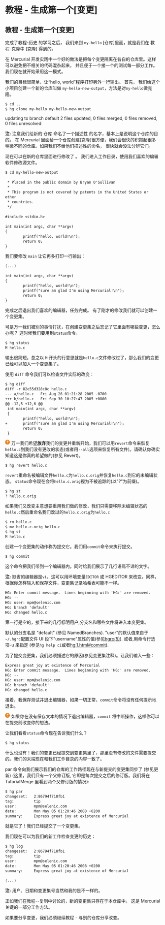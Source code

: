 # 教程 - 生成第一个[变更]

## 教程 - 生成第一个[变更]

完成了教程-历史 的学习之后， 我们来到 `my-hello` [仓库]里面，就是我们在 教程-克隆中 [克隆] 得到的。

在 Mercurial 开发实践中一个好的做法是把每个变更隔离在各自的仓库里。这样可以避免把不相关的代码混杂起来， 并且便于一个接一个的测试每一部分工作。我们现在就开始采用这一模式。

我们的目标很简单，让“hello, world”程序打印另外一行输出。 首先， 我们给这个小项目创建一个新的仓库叫做 `my-hello-new-output`，方法是对`my-hello`做克隆。

```
$ cd ..
$ hg clone my-hello my-hello-new-output 
```

updating to branch default 2 files updated, 0 files merged, 0 files removed, 0 files unresolved

**注:** 注意我们给新的 仓库 命名了一个描述性 的名字，基本上是说明这个仓库的目的。 在 Mercurial 里面给一个仓库创建[克隆]很方便，我们会很快的积攒起很多稍微不同的仓库。如果我们不给他们描述性的命名， 很快就会没法分辨它们。

现在可以在新的仓库里面进行修改了 。 我们进入工作目录，使用我们喜欢的编辑软件修改源文件。

```
$ cd my-hello-new-output

 * Placed in the public domain by Bryan O'Sullivan
 *
 * This program is not covered by patents in the United States or other
 * countries.
 */

#include <stdio.h>

int main(int argc, char **argv)
{
        printf("hello, world!\n");
        return 0;
} 
```

我们要修改 `main` 让它再多打印一行输出：

```
(...)

int main(int argc, char **argv)
{
        printf("hello, world!\n");
        printf("sure am glad I'm using Mercurial!\n");
        return 0;
} 
```

完成之后退出我们喜欢的编辑器，任务完成。 有了刚才的修改我们就可以创建一个变更集。

可是万一我们被别的事情打扰，在创建变更集之后忘记了它里面有哪些变更，怎么办呢？ 这时候我们要用到`status`命令。

```
$ hg status
M hello.c 
```

输出很简短。总之以 `M` 开头的行意思就是`hello.c`文件修改过了，那么我们的变更已经可以加入一个变更集了。

使用 `diff` 命令我们可以检查文件实际的改变：

```
$ hg diff
diff -r 82e55d328c8c hello.c
--- a/hello.c   Fri Aug 26 01:21:28 2005 -0700
+++ b/hello.c   Fri Sep 30 10:27:47 2005 +0800
@@ -12,5 +12,6 @@
 int main(int argc, char **argv)
 {
        printf("hello, world!\n");
+       printf("sure am glad I'm using Mercurial!\n");
        return 0;
 } 
```

![<!>](img/attention.png "<!>") 万一我们希望**放弃**我们的变更并重新开始，我们可以用`revert`命令来恢复`hello.c`到我们没有更改的状态(或者用`--all`选项来恢复所有文件)。请确认你确实知道这是你真的希望做的(参见 Revert)。

```
$ hg revert hello.c 
```

`revert`重命名被编辑文件`hello.c`为`hello.c.orig`并恢复`hello.c`到它的未编辑状态。 `status`命令现在会将`hello.c.orig`视为不被追踪的(以"?"为前缀)。

```
$ hg st
? hello.c.orig 
```

如果我们又改变主意想要重用我们做的修改，我们只需要移除未编辑状态的`hello.c`然后重命名我们改过的`hello.c.orig`为`hello.c`

```
$ rm hello.c
$ mv hello.c.orig hello.c
$ hg st
M hello.c 
```

创建一个变更集的动作称为提交它。我们用`commit`命令来执行提交。

```
$ hg commit 
```

这个命令把我们带到一个编辑器内，同时给我们展示了几行语焉不详的文字。

**注:** 缺省的编辑器是`vi`。这可以用环境变量`EDITOR` 或 HGEDITOR 来改变。同样，根据你怎样输入和保存文件，变更集记录哈希表可能不一样。

```
HG: Enter commit message.  Lines beginning with 'HG:' are removed.
HG: --
HG: user: mpm@selenic.com
HG: branch 'default'
HG: changed hello.c 
```

第一行是空的，接下来的几行标明用户,分支名和哪些文件将进入本变更集。

默认的分支名是 "default" (参见 NamedBranches). "user"的默认值来自于`~/.hgrc`配置文件 UI 段下"username"属性的值(参见[hgrc(5)](http://www.selenic.com/mercurial/hgrc.5.html#ui)). 或者,用命令行选项-u 来指定 (参见`hg help ci`或者[hg.1.html#commit](http://www.selenic.com/mercurial/hg.1.html#commit)).

为了提交变更集，我们必须描述它的原因(参见变更集注释)。让我们输入一些：

```
Express great joy at existence of Mercurial
HG: Enter commit message.  Lines beginning with 'HG:' are removed.
HG: --
HG: user: mpm@selenic.com
HG: branch 'default'
HG: changed hello.c 
```

接着，我保存测试并退出编辑器，如果一切正常，`commit`命令将没有任何提示地退出。

![<!>](img/attention.png "<!>") 如果你在没有保存文本的情况下退出编辑器，`commit` 将中断操作，这样你可以在提交前改变你的想法。

让我们看看`status`命令现在告诉我们什么？

```
$ hg status 
```

什么也没有！我们的变更已经提交到变更集里了，那里没有修改的文件需要提交的。我们的末端现在和我们工作目录的内容一致了。

par 命令向我们展示我们的仓库的工作路径现在与新提交的变更集同步了 (参见更新) (这里，我们只有一个父修订版, 它即是每次提交之后的修订版。我们将在 TutorialMerge 里看到两个父修订版的情况):

```
$ hg par
changeset:   2:86794f718fb1
tag:         tip
user:        mpm@selenic.com
date:        Mon May 05 01:20:46 2008 +0200
summary:     Express great joy at existence of Mercurial 
```

就是它了！我们已经提交了一个变更集。

我们现在可以为我们的新工作检查变更的历史：

```
$ hg log
changeset:   2:86794f718fb1
tag:         tip
user:        mpm@selenic.com
date:        Mon May 05 01:20:46 2008 +0200
summary:     Express great joy at existence of Mercurial

(...) 
```

**注:** 用户，日期和变更集号当然和我的是不一样的。

正如我们在教程--复制中讨论的，新的变更集只存在于本仓库中。 这是 Mercurial 关键的一部分工作方法。

如果要分享变更，我们必须继续教程 - 与别的仓库分享改变。